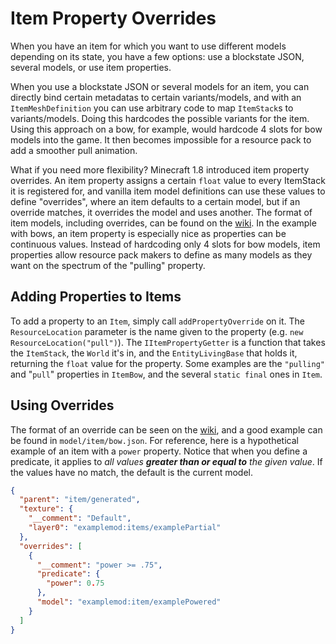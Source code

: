 Item Property Overrides
=======================

When you have an item for which you want to use different models depending on its state, you have a few options: use a blockstate JSON, several models, or use item properties.

When you use a blockstate JSON or several models for an item, you can directly bind certain metadatas to certain variants/models, and with an `ItemMeshDefinition` you can use arbitrary code to map `ItemStack`s to variants/models. Doing this hardcodes the possible variants for the item. Using this approach on a bow, for example, would hardcode 4 slots for bow models into the game. It then becomes impossible for a resource pack to add a smoother pull animation.

What if you need more flexibility? Minecraft 1.8 introduced item property overrides. An item property assigns a certain `float` value to every ItemStack it is registered for, and vanilla item model definitions can use these values to define "overrides", where an item defaults to a certain model, but if an override matches, it overrides the model and uses another. The format of item models, including overrides, can be found on the [wiki]. In the example with bows, an item property is especially nice as properties can be continuous values. Instead of hardcoding only 4 slots for bow models, item properties allow resource pack makers to define as many models as they want on the spectrum of the "pulling" property.


Adding Properties to Items
--------------------------

To add a property to an `Item`, simply call `addPropertyOverride` on it. The `ResourceLocation` parameter is the name given to the property (e.g. `new ResourceLocation("pull")`). The `IItemPropertyGetter` is a function that takes the `ItemStack`, the `World` it's in, and the `EntityLivingBase` that holds it, returning the `float` value for the property. Some examples are the `"pulling"` and "`pull`" properties in `ItemBow`, and the several `static final` ones in `Item`.

Using Overrides
---------------

The format of an override can be seen on the [wiki], and a good example can be found in `model/item/bow.json`. For reference, here is a hypothetical example of an item with a `power` property. Notice that when you define a predicate, it applies to *all values __greater than or equal to__ the given value*. If the values have no match, the default is the current model.

```json
{
  "parent": "item/generated",
  "texture": {
    "__comment": "Default",
    "layer0": "examplemod:items/examplePartial"
  },
  "overrides": [
    {
      "__comment": "power >= .75",
      "predicate": { 
        "power": 0.75
      },
      "model": "examplemod:item/examplePowered"
    }
  ]
}
```

[wiki]: http://minecraft.gamepedia.com/Model#Item_models
